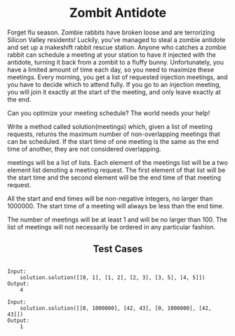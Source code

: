 <h1 align= "center"><b>Zombit Antidote</b></h1>

Forget flu season. Zombie rabbits have broken loose and are terrorizing Silicon Valley residents! Luckily, you've managed to steal a zombie antidote and set up a makeshift rabbit rescue station. Anyone who catches a zombie rabbit can schedule a meeting at your station to have it injected with the antidote, turning it back from a zombit to a fluffy bunny. Unfortunately, you have a limited amount of time each day, so you need to maximize these meetings. Every morning, you get a list of requested injection meetings, and you have to decide which to attend fully. If you go to an injection meeting, you will join it exactly at the start of the meeting, and only leave exactly at the end.

Can you optimize your meeting schedule? The world needs your help!

Write a method called solution(meetings) which, given a list of meeting requests, returns the maximum number of non-overlapping meetings that can be scheduled. If the start time of one meeting is the same as the end time of another, they are not considered overlapping.

meetings will be a list of lists. Each element of the meetings list will be a two element list denoting a meeting request. The first element of that list will be the start time and the second element will be the end time of that meeting request.

All the start and end times will be non-negative integers, no larger than 1000000.
The start time of a meeting will always be less than the end time.

The number of meetings will be at least 1 and will be no larger than 100.
The list of meetings will not necessarily be ordered in any particular fashion.

<h2 align= "center"><b>Test Cases</b></h2>

```

Input:
    solution.solution([[0, 1], [1, 2], [2, 3], [3, 5], [4, 5]])
Output:
    4

Input:
    solution.solution([[0, 1000000], [42, 43], [0, 1000000], [42, 43]])
Output:
    1

```
